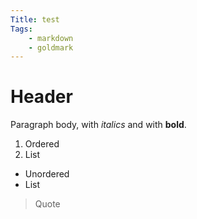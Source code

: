 ```yaml
---
Title: test
Tags:
	- markdown
	- goldmark
---
```


# Header

Paragraph body, with _italics_ and with **bold**.

1. Ordered
2. List

- Unordered
- List

> Quote